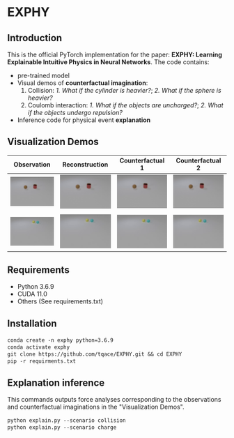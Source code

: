 # EXPHY

## Introduction
This is the official PyTorch implementation for the paper: **EXPHY: Learning Explainable Intuitive Physics in Neural Networks**. The code contains:
- pre-trained model
- Visual demos of **counterfactual imagination**:
  1. Collision: _1. What if the cylinder is heavier?_; _2. What if the sphere is heavier?_
  2. Coulomb interaction: _1. What if the objects are uncharged?_; _2. What if the objects undergo repulsion?_
- Inference code for physical event **explanation**

## Visualization Demos
Observation| Reconstruction | Counterfactual 1 | Counterfactual 2
:--------------------------------------------------:|:--------------------------------------------------: |:--------------------------------------------------: |:--------------------------------------------------: 
![image](results/collision/observation.gif)  |  ![image](results/collision/explain.gif) | ![image](results/collision/counterfactual_1.gif) | ![image](results/collision/counterfactual_2.gif) 
|| |
![image](results/charge/observation.gif)  |  ![image](results/charge/explain.gif) | ![image](results/charge/counterfactual_1.gif) | ![image](results/charge/counterfactual_2.gif) 

## Requirements
- Python 3.6.9
- CUDA 11.0
- Others (See requirements.txt)
  
## Installation 
```
conda create -n exphy python=3.6.9
conda activate exphy
git clone https://github.com/tqace/EXPHY.git && cd EXPHY
pip -r requirments.txt
```
## Explanation inference
This commands outputs force analyses corresponding to the observations and counterfactual imaginations in the "Visualization Demos".
```
python explain.py --scenario collision
python explain.py --scenario charge
```
